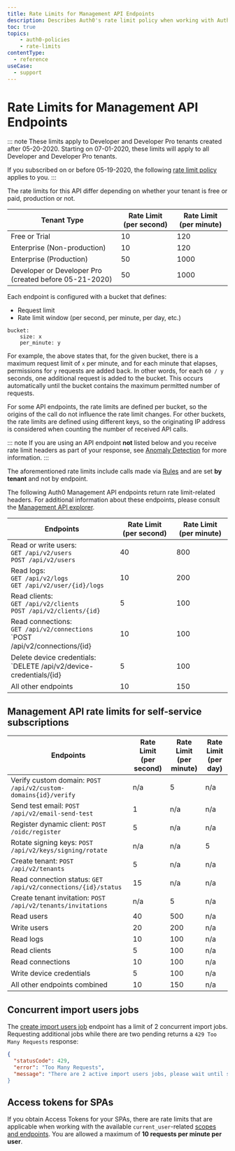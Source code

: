 ```yaml
---
title: Rate Limits for Management API Endpoints
description: Describes Auth0's rate limit policy when working with Auth0 Management API endpoints.
toc: true
topics:
    - auth0-policies
    - rate-limits
contentType:
  - reference
useCase:
  - support
---
```

# Rate Limits for Management API Endpoints

::: note
These limits apply to Developer and Developer Pro tenants created after 05-20-2020. Starting on 07-01-2020, these limits will apply to all Developer and Developer Pro tenants.

If you subscribed on or before 05-19-2020, the following [rate limit policy](/policies/legacy-rate-limits) applies to you.
:::

The rate limits for this API differ depending on whether your tenant is free or paid, production or not.

| Tenant Type | Rate Limit (per second) | Rate Limit (per minute) |
| - | - | - |
| Free or Trial | 10 | 120 |
| Enterprise (Non-production) | 10 | 120 |
| Enterprise (Production) | 50 | 1000 |
| Developer or Developer Pro (created before 05-21-2020) | 50 | 1000 |

Each endpoint is configured with a bucket that defines:

-  Request limit
-  Rate limit window (per second, per minute, per day, etc.)

```text
bucket:
    size: x
    per_minute: y
```

For example, the above states that, for the given bucket, there is a maximum request limit of `x` per minute, and for each minute that elapses, permissions for `y` requests are added back. In other words, for each `60 / y` seconds, one additional request is added to the bucket. This occurs automatically until the bucket contains the maximum permitted number of requests.

For some API endpoints, the rate limits are defined per bucket, so the origins of the call do not influence the rate limit changes. For other buckets, the rate limits are defined using different keys, so the originating IP address is considered when counting the number of received API calls.

::: note
If you are using an API endpoint **not** listed below and you receive rate limit headers as part of your response, see [Anomaly Detection](/anomaly-detection) for more information.
:::

The aforementioned rate limits include calls made via [Rules](/rules) and are set **by tenant** and not by endpoint.

The following Auth0 Management API endpoints return rate limit-related headers. For additional information about these endpoints, please consult the [Management API explorer](/api/management/v2).

| Endpoints | Rate Limit (per second) | Rate Limit (per minute) |
| - | - | - |
| Read or write users: <br> `GET /api/v2/users` <br> `POST /api/v2/users` | 40 | 800 |
| Read logs: <br> `GET /api/v2/logs` <br> `GET /api/v2/user/{id}/logs` | 10 | 200 |
| Read clients: <br> `GET /api/v2/clients` <br> `POST /api/v2/clients/{id}` | 5 | 100 |
| Read connections: <br> `GET /api/v2/connections` <br> `POST /api/v2/connections/{id} | 10 | 100 |
| Delete device credentials: <br> `DELETE /api/v2/device-credentials/{id} | 5 | 100 |
| All other endpoints | 10 | 150 |

## Management API rate limits for self-service subscriptions

| Endpoints | Rate Limit (per second) | Rate Limit (per minute) | Rate Limit (per day) |
| - | - | - | - |
| Verify custom domain: `POST /api/v2/custom-domains{id}/verify` | n/a | 5 | n/a |
| Send test email: `POST /api/v2/email-send-test` | 1 | n/a | n/a |
| Register dynamic client: `POST /oidc/register` | 5 | n/a | n/a |
| Rotate signing keys: `POST /api/v2/keys/signing/rotate` | n/a | n/a | 5 |
| Create tenant: `POST /api/v2/tenants` | 5 | n/a | n/a |
| Read connection status: `GET /api/v2/connections/{id}/status` | 15 | n/a | n/a |
| Create tenant invitation: `POST /api/v2/tenants/invitations` | n/a | 5 | n/a |
| Read users | 40 | 500 | n/a |
| Write users | 20 | 200 | n/a |
| Read logs | 10 | 100 | n/a |
| Read clients | 5 | 100 | n/a |
| Read connections | 10 | 100 | n/a |
| Write device credentials | 5 | 100 | n/a |
| All other endpoints combined | 10 | 150 | n/a |

## Concurrent import users jobs

The [create import users job](/api/management/v2#!/Jobs/post_users_imports) endpoint has a limit of 2 concurrent import jobs. Requesting additional jobs while there are two pending returns a `429 Too Many Requests` response:

```json
{
  "statusCode": 429,
  "error": "Too Many Requests",
  "message": "There are 2 active import users jobs, please wait until some of them are finished and try again
}
```

## Access tokens for SPAs

If you obtain Access Tokens for your SPAs, there are rate limits that are applicable when working with the available `current_user`-related [scopes and endpoints](/api/management/v2/get-access-tokens-for-spas#available-scopes-and-endpoints). You are allowed a maximum of **10 requests per minute per user**.
